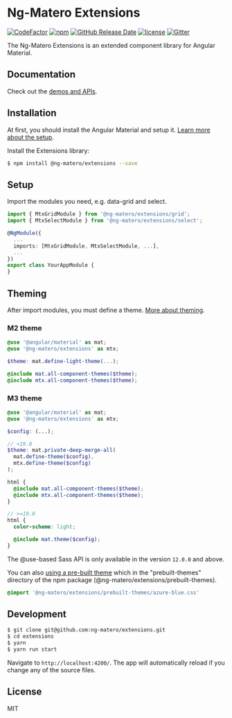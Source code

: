 # Ng-Matero Extensions

[![CodeFactor](https://www.codefactor.io/repository/github/ng-matero/extensions/badge)](https://www.codefactor.io/repository/github/ng-matero/extensions)
[![npm](https://img.shields.io/npm/v/@ng-matero/extensions.svg)](https://www.npmjs.com/package/@ng-matero/extensions)
[![GitHub Release Date](https://img.shields.io/github/release-date/ng-matero/extensions)](https://github.com/ng-matero/extensions/releases)
[![license](https://img.shields.io/github/license/mashape/apistatus.svg)](https://github.com/ng-matero/extensions/blob/main/LICENSE)
[![Gitter](https://img.shields.io/gitter/room/ng-matero/extensions.svg)](https://gitter.im/matero-io/extensions)

The Ng-Matero Extensions is an extended component library for Angular Material.

## Documentation

Check out the [demos and APIs](https://ng-matero.github.io/extensions/).

## Installation

At first, you should install the Angular Material and setup it. [Learn more about the setup](https://material.angular.io/guide/getting-started).

Install the Extensions library:

```bash
$ npm install @ng-matero/extensions --save
```

## Setup

Import the modules you need, e.g. data-grid and select.

```ts
import { MtxGridModule } from '@ng-matero/extensions/grid';
import { MtxSelectModule } from '@ng-matero/extensions/select';

@NgModule({
  ...
  imports: [MtxGridModule, MtxSelectModule, ...],
  ...
})
export class YourAppModule {
}
```

## Theming

After import modules, you must define a theme. [More about theming](https://material.angular.io/guide/theming).

### M2 theme

```scss
@use '@angular/material' as mat;
@use '@ng-matero/extensions' as mtx;

$theme: mat.define-light-theme(...);

@include mat.all-component-themes($theme);
@include mtx.all-component-themes($theme);
```

### M3 theme

```scss
@use '@angular/material' as mat;
@use '@ng-matero/extensions' as mtx;

$config: (...);

// <19.0
$theme: mat.private-deep-merge-all(
  mat.define-theme($config),
  mtx.define-theme($config)
);

html {
  @include mat.all-component-themes($theme);
  @include mtx.all-component-themes($theme);
}

// >=19.0
html {
  color-scheme: light;

  @include mat.theme($config);
}
```

The @use-based Sass API is only available in the version `12.0.0` and above.

You can also [using a pre-built theme](https://material.angular.io/guide/theming#pre-built-themes) which in the "prebuilt-themes" directory of the npm package (@ng-matero/extensions/prebuilt-themes).

```scss
@import '@ng-matero/extensions/prebuilt-themes/azure-blue.css'
```

## Development

```bash
$ git clone git@github.com:ng-matero/extensions.git
$ cd extensions
$ yarn
$ yarn run start
```

Navigate to `http://localhost:4200/`. The app will automatically reload if you change any of the source files.

## License

MIT
